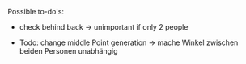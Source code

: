 Possible to-do's:
 - check behind back -> unimportant if only 2 people 

 - Todo: change middle Point generation -> mache Winkel zwischen beiden Personen unabhängig